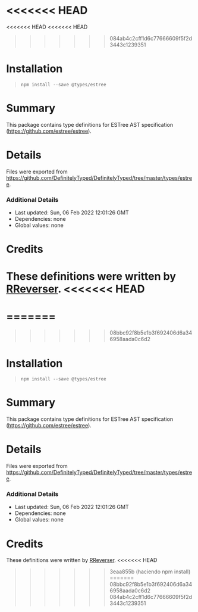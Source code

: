 <<<<<<< HEAD
=======
<<<<<<< HEAD
<<<<<<< HEAD
>>>>>>> 084ab4c2cff1d6c77666609f5f2d3443c1239351
# Installation
> `npm install --save @types/estree`

# Summary
This package contains type definitions for ESTree AST specification (https://github.com/estree/estree).

# Details
Files were exported from https://github.com/DefinitelyTyped/DefinitelyTyped/tree/master/types/estree.

### Additional Details
 * Last updated: Sun, 06 Feb 2022 12:01:26 GMT
 * Dependencies: none
 * Global values: none

# Credits
These definitions were written by [RReverser](https://github.com/RReverser).
<<<<<<< HEAD
=======
=======
=======
>>>>>>> 08bbc92f8b5e1b3f692406d6a346958aada0c6d2
# Installation
> `npm install --save @types/estree`

# Summary
This package contains type definitions for ESTree AST specification (https://github.com/estree/estree).

# Details
Files were exported from https://github.com/DefinitelyTyped/DefinitelyTyped/tree/master/types/estree.

### Additional Details
 * Last updated: Sun, 06 Feb 2022 12:01:26 GMT
 * Dependencies: none
 * Global values: none

# Credits
These definitions were written by [RReverser](https://github.com/RReverser).
<<<<<<< HEAD
>>>>>>> 3eaa855b (haciendo npm install)
=======
>>>>>>> 08bbc92f8b5e1b3f692406d6a346958aada0c6d2
>>>>>>> 084ab4c2cff1d6c77666609f5f2d3443c1239351

